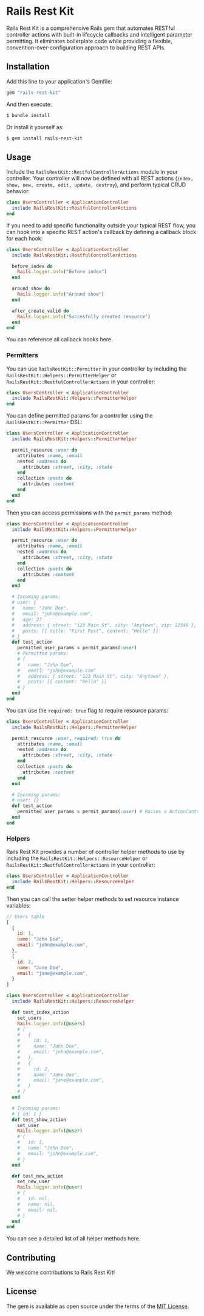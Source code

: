 # Rails Rest Kit
Rails Rest Kit is a comprehensive Rails gem that automates RESTful controller actions with built-in lifecycle callbacks and intelligent parameter permitting. It eliminates boilerplate code while providing a flexible, convention-over-configuration approach to building REST APIs.

## Installation
Add this line to your application's Gemfile:

```ruby
gem "rails-rest-kit"
```

And then execute:
```bash
$ bundle install
```

Or install it yourself as:
```bash
$ gem install rails-rest-kit
```

## Usage
Include the `RailsRestKit::RestfulControllerActions` module in your controller. Your controller will now be defined with all REST actions (`index, show, new, create, edit, update, destroy`), and perform typical CRUD behavior:

```ruby
class UsersController < ApplicationController
  include RailsRestKit::RestfulControllerActions
end
```

If you need to add specific functionality outside your typical REST flow, you can hook into a specific REST action's callback by defining a callback block for each hook:

```ruby
class UsersController < ApplicationController
  include RailsRestKit::RestfulControllerActions

  before_index do 
    Rails.logger.info("Before index")
  end

  around_show do
    Rails.logger.info("Around show")
  end

  after_create_valid do 
    Rails.logger.info("Succesfully created resource")
  end
end
```
You can reference all callback hooks here.

### Permitters

You can use `RailsRestKit::Permitter` in your controller by including the `RailsRestKit::Helpers::PermitterHelper` or `RailsRestKit::RestfulControllerActions` in your controller:

```ruby
class UsersController < ApplicationController
  include RailsRestKit::Helpers::PermitterHelper
end
```

You can define permitted params for a controller using the `RailsRestKit::Permitter` DSL:

```ruby
class UsersController < ApplicationController
  include RailsRestKit::Helpers::PermitterHelper

  permit_resource :user do
    attributes :name, :email
    nested :address do
      attributes :street, :city, :state
    end
    collection :posts do
      attributes :content
    end
  end
end
```

Then you can access permissions with the `permit_params` method:

```ruby
class UsersController < ApplicationController
  include RailsRestKit::Helpers::PermitterHelper

  permit_resource :user do
    attributes :name, :email
    nested :address do
      attributes :street, :city, :state
    end
    collection :posts do
      attributes :content
    end
  end

  # Incoming params:
  # user: {
  #   name: "John Doe",
  #   email: "john@example.com",
  #   age: 27
  #   address: { street: "123 Main St", city: "Anytown", zip: 12345 },
  #   posts: [{ title: "First Post", content: "Hello" }]
  # }
  def test_action
    permitted_user_params = permit_params(:user)
    # Permitted params:
    # {
    #   name: "John Doe",
    #   email: "john@example.com"
    #   address: { street: "123 Main St", city: "Anytown" },
    #   posts: [{ content: "Hello" }]
    # }
  end
end
```

You can use the `required: true` flag to require resource params:

```ruby
class UsersController < ApplicationController
  include RailsRestKit::Helpers::PermitterHelper

  permit_resource :user, required: true do
    attributes :name, :email
    nested :address do
      attributes :street, :city, :state
    end
    collection :posts do
      attributes :content
    end
  end

  # Incoming params:
  # user: {}
  def test_action
    permitted_user_params = permit_params(:user) # Raises a ActionController::ParameterMissing error
  end
end
```

### Helpers

Rails Rest Kit provides a number of controller helper methods to use by including the `RailsRestKit::Helpers::ResourceHelper` or `RailsRestKit::RestfulControllerActions` in your controller:

```ruby
class UsersController < ApplicationController
  include RailsRestKit::Helpers::ResourceHelper
end
```

Then you can call the setter helper methods to set resource instance variables:

```js
// Users table
[
  {
    id: 1,
    name: "John Doe",
    email: "john@example.com",
  },
  {
    id: 2,
    name: "Jane Doe",
    email: "jane@example.com",
  }
]
```

```ruby
class UsersController < ApplicationController
  include RailsRestKit::Helpers::ResourceHelper

  def test_index_action
    set_users
    Rails.logger.info(@users)
    # [
    #   {
    #     id: 1,
    #     name: "John Doe",
    #     email: "john@example.com",
    #   },
    #   {
    #     id: 2,
    #     name: "Jane Doe",
    #     email: "jane@example.com",
    #   }
    # ]
  end

  # Incoming params:
  # { id: 1 }
  def test_show_action
    set_user
    Rails.logger.info(@user)
    # {
    #   id: 1,
    #   name: "John Doe",
    #   email: "john@example.com",
    # }
  end

  def test_new_action
    set_new_user
    Rails.logger.info(@user)
    # {
    #   id: nil,
    #   name: nil,
    #   email: nil,
    # }
  end
end
```

You can see a detailed list of all helper methods here.

## Contributing
We welcome contributions to Rails Rest Kit!

## License
The gem is available as open source under the terms of the [MIT License](https://opensource.org/licenses/MIT).
